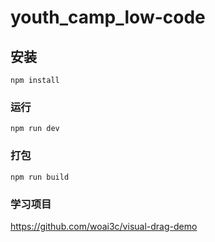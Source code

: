 # youth_camp_low-code

## 安装
```
npm install
```

### 运行
```
npm run dev
```

### 打包
```
npm run build
```

### 学习项目

https://github.com/woai3c/visual-drag-demo